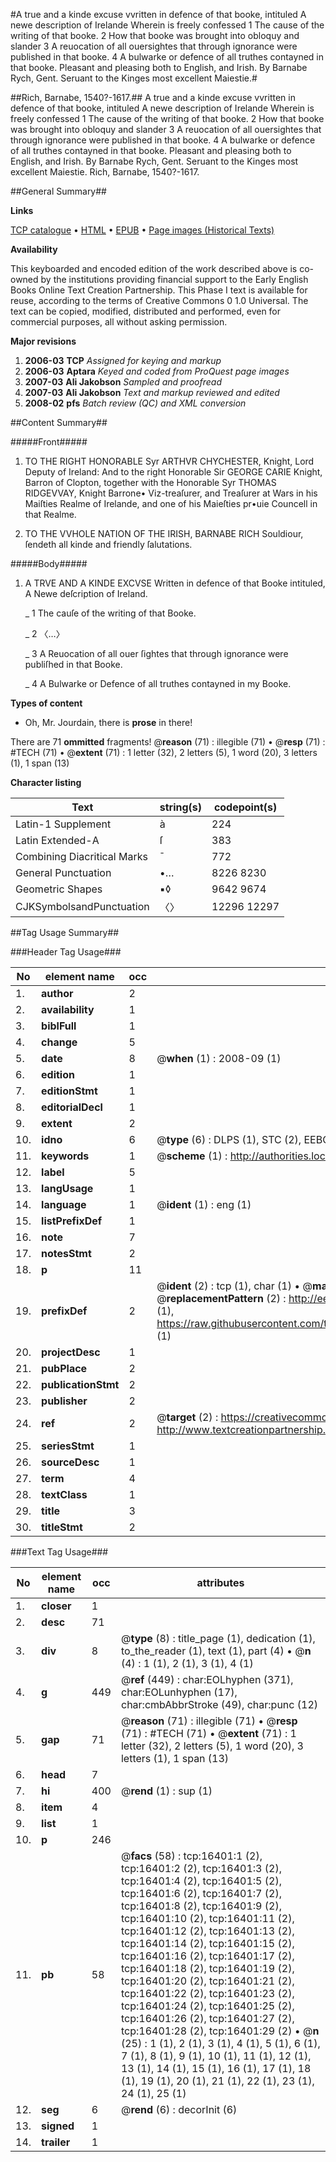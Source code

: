 #A true and a kinde excuse vvritten in defence of that booke, intituled A newe description of Irelande Wherein is freely confessed 1 The cause of the writing of that booke. 2 How that booke was brought into obloquy and slander 3 A reuocation of all ouersightes that through ignorance were published in that booke. 4 A bulwarke or defence of all truthes contayned in that booke. Pleasant and pleasing both to English, and Irish. By Barnabe Rych, Gent. Seruant to the Kinges most excellent Maiestie.#

##Rich, Barnabe, 1540?-1617.##
A true and a kinde excuse vvritten in defence of that booke, intituled A newe description of Irelande Wherein is freely confessed 1 The cause of the writing of that booke. 2 How that booke was brought into obloquy and slander 3 A reuocation of all ouersightes that through ignorance were published in that booke. 4 A bulwarke or defence of all truthes contayned in that booke. Pleasant and pleasing both to English, and Irish. By Barnabe Rych, Gent. Seruant to the Kinges most excellent Maiestie.
Rich, Barnabe, 1540?-1617.

##General Summary##

**Links**

[TCP catalogue](http://www.ota.ox.ac.uk/tcp/)  • 
[HTML](http://tei.it.ox.ac.uk/tcp/Texts-HTML/free/A10/A10723.html)  • 
[EPUB](http://tei.it.ox.ac.uk/tcp/Texts-EPUB/free/A10/A10723.epub) • 
[Page images (Historical Texts)](https://data.historicaltexts.jisc.ac.uk/view?pubId=eebo-99851142e&pageId=eebo-99851142e-16401-1)

**Availability**

This keyboarded and encoded edition of the
	       work described above is co-owned by the institutions
	       providing financial support to the Early English Books
	       Online Text Creation Partnership. This Phase I text is
	       available for reuse, according to the terms of Creative
	       Commons 0 1.0 Universal. The text can be copied,
	       modified, distributed and performed, even for
	       commercial purposes, all without asking permission.

**Major revisions**

1. __2006-03__ __TCP__ *Assigned for keying and markup*
1. __2006-03__ __Aptara__ *Keyed and coded from ProQuest page images*
1. __2007-03__ __Ali Jakobson__ *Sampled and proofread*
1. __2007-03__ __Ali Jakobson__ *Text and markup reviewed and edited*
1. __2008-02__ __pfs__ *Batch review (QC) and XML conversion*

##Content Summary##

#####Front#####

1. TO THE RIGHT HONORABLE
Syr ARTHVR CHYCHESTER,
Knight, Lord Deputy of Ireland: And to the right
Honorable Sir GEORGE CARIE Knight, Barron
of Clopton, together with the Honorable Syr
THOMAS RIDGEVVAY, Knight Barrone•
Viz-treaſurer, and Treaſurer at Wars in
his Maiſties Realme of Irelande,
and one of his Maieſties pr•uie
Councell in that Realme.

1. TO THE VVHOLE NATION
OF THE IRISH, BARNABE
RICH Souldiour, ſendeth all kinde and
friendly ſalutations.

#####Body#####

1. A
TRVE AND A KINDE EXCVSE
Written in defence of that Booke intituled,
A Newe deſcription of Ireland.

    _ 1
The cauſe of the writing of that Booke.

    _ 2
〈…〉

    _ 3
A Reuocation of all ouer ſightes that through ignorance
were publiſhed in that Booke.

    _ 4
A Bulwarke or Defence of all truthes
contayned in my Booke.

**Types of content**

  * Oh, Mr. Jourdain, there is **prose** in there!

There are 71 **ommitted** fragments! 
 @__reason__ (71) : illegible (71)  •  @__resp__ (71) : #TECH (71)  •  @__extent__ (71) : 1 letter (32), 2 letters (5), 1 word (20), 3 letters (1), 1 span (13)

**Character listing**


|Text|string(s)|codepoint(s)|
|---|---|---|
|Latin-1 Supplement|à|224|
|Latin Extended-A|ſ|383|
|Combining             Diacritical Marks|̄|772|
|General Punctuation|•…|8226 8230|
|Geometric Shapes|▪◊|9642 9674|
|CJKSymbolsandPunctuation|〈〉|12296 12297|

##Tag Usage Summary##

###Header Tag Usage###

|No|element name|occ|attributes|
|---|---|---|---|
|1.|__author__|2||
|2.|__availability__|1||
|3.|__biblFull__|1||
|4.|__change__|5||
|5.|__date__|8| @__when__ (1) : 2008-09 (1)|
|6.|__edition__|1||
|7.|__editionStmt__|1||
|8.|__editorialDecl__|1||
|9.|__extent__|2||
|10.|__idno__|6| @__type__ (6) : DLPS (1), STC (2), EEBO-CITATION (1), PROQUEST (1), VID (1)|
|11.|__keywords__|1| @__scheme__ (1) : http://authorities.loc.gov/ (1)|
|12.|__label__|5||
|13.|__langUsage__|1||
|14.|__language__|1| @__ident__ (1) : eng (1)|
|15.|__listPrefixDef__|1||
|16.|__note__|7||
|17.|__notesStmt__|2||
|18.|__p__|11||
|19.|__prefixDef__|2| @__ident__ (2) : tcp (1), char (1)  •  @__matchPattern__ (2) : ([0-9\-]+):([0-9IVX]+) (1), (.+) (1)  •  @__replacementPattern__ (2) : http://eebo.chadwyck.com/downloadtiff?vid=$1&page=$2 (1), https://raw.githubusercontent.com/textcreationpartnership/Texts/master/tcpchars.xml#$1 (1)|
|20.|__projectDesc__|1||
|21.|__pubPlace__|2||
|22.|__publicationStmt__|2||
|23.|__publisher__|2||
|24.|__ref__|2| @__target__ (2) : https://creativecommons.org/publicdomain/zero/1.0/ (1), http://www.textcreationpartnership.org/docs/. (1)|
|25.|__seriesStmt__|1||
|26.|__sourceDesc__|1||
|27.|__term__|4||
|28.|__textClass__|1||
|29.|__title__|3||
|30.|__titleStmt__|2||


###Text Tag Usage###

|No|element name|occ|attributes|
|---|---|---|---|
|1.|__closer__|1||
|2.|__desc__|71||
|3.|__div__|8| @__type__ (8) : title_page (1), dedication (1), to_the_reader (1), text (1), part (4)  •  @__n__ (4) : 1 (1), 2 (1), 3 (1), 4 (1)|
|4.|__g__|449| @__ref__ (449) : char:EOLhyphen (371), char:EOLunhyphen (17), char:cmbAbbrStroke (49), char:punc (12)|
|5.|__gap__|71| @__reason__ (71) : illegible (71)  •  @__resp__ (71) : #TECH (71)  •  @__extent__ (71) : 1 letter (32), 2 letters (5), 1 word (20), 3 letters (1), 1 span (13)|
|6.|__head__|7||
|7.|__hi__|400| @__rend__ (1) : sup (1)|
|8.|__item__|4||
|9.|__list__|1||
|10.|__p__|246||
|11.|__pb__|58| @__facs__ (58) : tcp:16401:1 (2), tcp:16401:2 (2), tcp:16401:3 (2), tcp:16401:4 (2), tcp:16401:5 (2), tcp:16401:6 (2), tcp:16401:7 (2), tcp:16401:8 (2), tcp:16401:9 (2), tcp:16401:10 (2), tcp:16401:11 (2), tcp:16401:12 (2), tcp:16401:13 (2), tcp:16401:14 (2), tcp:16401:15 (2), tcp:16401:16 (2), tcp:16401:17 (2), tcp:16401:18 (2), tcp:16401:19 (2), tcp:16401:20 (2), tcp:16401:21 (2), tcp:16401:22 (2), tcp:16401:23 (2), tcp:16401:24 (2), tcp:16401:25 (2), tcp:16401:26 (2), tcp:16401:27 (2), tcp:16401:28 (2), tcp:16401:29 (2)  •  @__n__ (25) : 1 (1), 2 (1), 3 (1), 4 (1), 5 (1), 6 (1), 7 (1), 8 (1), 9 (1), 10 (1), 11 (1), 12 (1), 13 (1), 14 (1), 15 (1), 16 (1), 17 (1), 18 (1), 19 (1), 20 (1), 21 (1), 22 (1), 23 (1), 24 (1), 25 (1)|
|12.|__seg__|6| @__rend__ (6) : decorInit (6)|
|13.|__signed__|1||
|14.|__trailer__|1||
